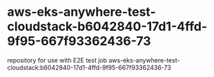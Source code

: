 # aws-eks-anywhere-test-cloudstack-b6042840-17d1-4ffd-9f95-667f93362436-73
repository for use with E2E test job aws-eks-anywhere-test-cloudstack:b6042840-17d1-4ffd-9f95-667f93362436-73
